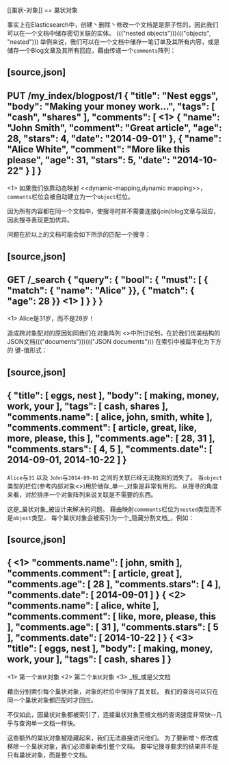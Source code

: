 [[巢状-对象]]
== 巢状对象

事实上在Elasticsearch中，创建丶删除丶修改一个文档是是原子性的，因此我们可以在一个文档中储存密切关联的实体。
((("nested objects")))((("objects", "nested")))  举例来说，我们可以在一个文档中储存一笔订单及其所有内容，或是储存一个Blog文章及其所有回应，藉由传递一个`comments`阵列：

[source,json]
--------------------------
PUT /my_index/blogpost/1
{
  "title": "Nest eggs",
  "body":  "Making your money work...",
  "tags":  [ "cash", "shares" ],
  "comments": [ <1>
    {
      "name":    "John Smith",
      "comment": "Great article",
      "age":     28,
      "stars":   4,
      "date":    "2014-09-01"
    },
    {
      "name":    "Alice White",
      "comment": "More like this please",
      "age":     31,
      "stars":   5,
      "date":    "2014-10-22"
    }
  ]
}
--------------------------
<1> 如果我们依靠动态映射 <<dynamic-mapping,dynamic mapping>>，`comments`栏位会被自动建立为一个`object`栏位。

因为所有内容都在同一个文档中，使搜寻时并不需要连接(join)blog文章与回应，因此搜寻表现更加优异。

问题在於以上的文档可能会如下所示的匹配一个搜寻：

[source,json]
--------------------------
GET /_search
{
  "query": {
    "bool": {
      "must": [
        { "match": { "name": "Alice" }},
        { "match": { "age":  28      }} <1>
      ]
    }
  }
}
--------------------------
<1> Alice是31岁，而不是28岁！

造成跨对象配对的原因如同我们在对象阵列 <<object-arrays>>中所讨论到，在於我们优美结构的JSON文档((("documents")))((("JSON documents")))
在索引中被扁平化为下方的 键-值形式：

[source,json]
--------------------------
{
  "title":            [ eggs, nest ],
  "body":             [ making, money, work, your ],
  "tags":             [ cash, shares ],
  "comments.name":    [ alice, john, smith, white ],
  "comments.comment": [ article, great, like, more, please, this ],
  "comments.age":     [ 28, 31 ],
  "comments.stars":   [ 4, 5 ],
  "comments.date":    [ 2014-09-01, 2014-10-22 ]
}
--------------------------

`Alice`与`31` 以及 `John`与`2014-09-01` 之间的关联已经无法挽回的消失了。 
当`object`类型的栏位(参考内部对象<<inner-objects>>)用於储存_单一_对象是非常有用的。
从搜寻的角度来看，对於排序一个对象阵列来说关联是不需要的东西。

这是_巢状对象_被设计来解决的问题。 藉由映射`commments`栏位为`nested`类型而不是`object`类型，
每个巢状对象会被索引为一个_隐藏分割文档_，例如：

[source,json]
--------------------------
{ <1>
  "comments.name":    [ john, smith ],
  "comments.comment": [ article, great ],
  "comments.age":     [ 28 ],
  "comments.stars":   [ 4 ],
  "comments.date":    [ 2014-09-01 ]
}
{ <2>
  "comments.name":    [ alice, white ],
  "comments.comment": [ like, more, please, this ],
  "comments.age":     [ 31 ],
  "comments.stars":   [ 5 ],
  "comments.date":    [ 2014-10-22 ]
}
{ <3>
  "title":            [ eggs, nest ],
  "body":             [ making, money, work, your ],
  "tags":             [ cash, shares ]
}
--------------------------
<1> 第一个`巢状`对象
<2> 第二个`巢状`对象
<3> _根_或是父文档

藉由分别索引每个巢状对象，对象的栏位中保持了其关联。 我们的查询可以只在同一个巢状对象都匹配时才回应。

不仅如此，因巢状对象都被索引了，连接巢状对象至根文档的查询速度非常快--几乎与查询单一文档一样快。

这些额外的巢状对象被隐藏起来，我们无法直接访问他们。 为了要新增丶修改或移除一个巢状对象，我们必须重新索引整个文档。
要牢记搜寻要求的结果并不是只有巢状对象，而是整个文档。


